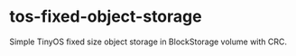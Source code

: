 # tos-fixed-object-storage
Simple TinyOS fixed size object storage in BlockStorage volume with CRC.
